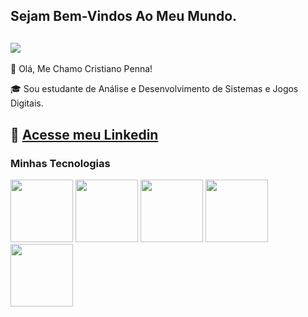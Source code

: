 ## Sejam Bem-Vindos Ao Meu Mundo.

![](https://media.giphy.com/media/JIX9t2j0ZTN9S/giphy.gif )
------

🎫 Olá, Me Chamo Cristiano Penna!

🎓 Sou estudante de Análise e Desenvolvimento de Sistemas e Jogos Digitais.

📃 [Acesse meu Linkedin](https://www.linkedin.com/in/cris-rosapenna/)
------

### Minhas Tecnologias
<img src="https://cdn.jsdelivr.net/gh/devicons/devicon@latest/icons/html5/html5-original-wordmark.svg" width="100px" >

<img src="https://cdn.jsdelivr.net/gh/devicons/devicon@latest/icons/css3/css3-original-wordmark.svg" width="100px">

<img src="https://cdn.jsdelivr.net/gh/devicons/devicon@latest/icons/javascript/javascript-original.svg" width="100px">

<img src="https://cdn.jsdelivr.net/gh/devicons/devicon@latest/icons/git/git-original-wordmark.svg" width="100px"/>

<img src="https://cdn.jsdelivr.net/gh/devicons/devicon@latest/icons/github/github-original-wordmark.svg" width="100px"/>
